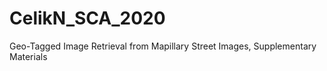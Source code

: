 # CelikN_SCA_2020
Geo-Tagged Image Retrieval from Mapillary Street Images, 
Supplementary Materials
